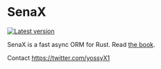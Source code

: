 # SenaX
[![Latest version](https://img.shields.io/crates/v/senax.svg)](https://crates.io/crates/senax)

SenaX is a fast async ORM for Rust. Read [the book](https://yossyx.github.io/senax/).

Contact https://twitter.com/yossyX1
